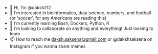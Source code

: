 - 👋 Hi, I’m @daksh212
- 👀 I’m interested in bioinformatics, data science, numbers, and football (or 'soccer', for any Americans are reading this)
- 🌱 I’m currently learning Bash, Dockers, Python, R
- 💞️ I’m looking to collaborate on anything and everything! Just looking to learn
- 📫 How to reach me daksh.saksena@gmail.com or @dakshsaksena on Instagram if you wanna share memes

<!---
daksh212/daksh212 is a ✨ special ✨ repository because its `README.md` (this file) appears on your GitHub profile.
You can click the Preview link to take a look at your changes.
--->
